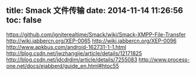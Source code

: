 title: Smack 文件传输
date: 2014-11-14 11:26:56
toc: false
---

https://github.com/igniterealtime/Smack/wiki/Smack-XMPP-File-Transfer
http://wiki.jabbercn.org/XEP-0065
http://wiki.jabbercn.org/XEP-0096
http://www.apkbus.com/android-162731-1-1.html
http://blog.csdn.net/jwzhangjie/article/details/12171825
http://blog.csdn.net/jdcdrdim/article/details/7255083
http://www.process-one.net/docs/ejabberd/guide_en.html#htoc55
